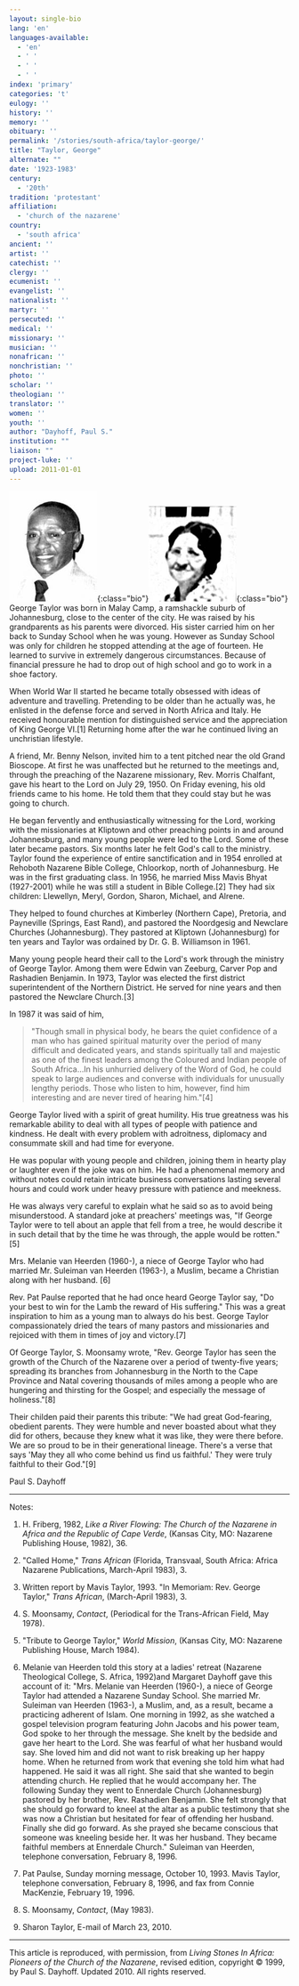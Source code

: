 ```yaml
---
layout: single-bio
lang: 'en'
languages-available:
  - 'en'
  - ' '
  - ' '
  - ' '
index: 'primary'
categories: 't'
eulogy: ''
history: ''
memory: ''
obituary: ''
permalink: '/stories/south-africa/taylor-george/'
title: "Taylor, George"
alternate: ""
date: '1923-1983'
century:
  - '20th'
tradition: 'protestant'
affiliation:
  - 'church of the nazarene'
country:
  - 'south africa'
ancient: ''
artist: ''
catechist: ''
clergy: ''
ecumenist: ''
evangelist: ''
nationalist: ''
martyr: ''
persecuted: ''
medical: ''
missionary: ''
musician: ''
nonafrican: ''
nonchristian: ''
photo: ''
scholar: ''
theologian: ''
translator: ''
women: ''
youth: ''
author: "Dayhoff, Paul S."
institution: ""
liaison: ""
project-luke: ''
upload: 2011-01-01
---
```


![George Taylor](/images/bio-pics/southafrica/taylor-george/Taylor-george.jpg){:class="bio"}![Mavis Taylor](/images/bio-pics/southafrica/taylor-george/taylor-mavis.jpg){:class="bio"} George Taylor was born in Malay Camp, a ramshackle suburb of Johannesburg, close to the center of the city.  He was raised by his grandparents as his parents were divorced. His sister  carried him on her back to Sunday School when he was young.  However as Sunday School was only for children he stopped attending at the age of fourteen.  He learned to survive in extremely dangerous circumstances.  Because of financial pressure he had to drop out of high school and go to work in a shoe factory.

When World War II started he became totally obsessed with ideas of adventure and travelling. Pretending to be older than he actually was, he enlisted in the defense force and served in North Africa and Italy.  He received honourable mention for distinguished service and the appreciation of King George VI.[1]   Returning home after the war he continued living an unchristian lifestyle.

A friend, Mr. Benny Nelson, invited him to a tent pitched near the old Grand Bioscope.  At first he was unaffected but he returned to the meetings and, through the preaching of the Nazarene missionary, Rev. Morris Chalfant, gave his heart to the Lord on July 29, 1950.  On Friday evening, his old friends came to his home.  He told them that they could stay but he was going to church.

He began fervently and enthusiastically witnessing for the Lord, working with the missionaries at Kliptown and other preaching points in and around Johannesburg, and many young people were led to the Lord.  Some of these later became pastors.  Six months later he felt God's call to the ministry.  Taylor found the experience of entire sanctification and in 1954 enrolled at Rehoboth Nazarene Bible College, Chloorkop, north of Johannesburg.  He was in the first graduating class.  In 1956, he married Miss Mavis Bhyat (1927-2001) while he was still a student in Bible College.[2]  They had six children: Llewellyn, Meryl, Gordon, Sharon, Michael, and Alrene.

They helped to found churches at Kimberley (Northern Cape), Pretoria, and Payneville (Springs, East Rand), and pastored the Noordgesig and Newclare Churches (Johannesburg).  They pastored at Kliptown (Johannesburg) for ten years and Taylor was ordained by Dr.  G. B. Williamson in 1961.

Many young people heard their call to the Lord's work through the ministry of George Taylor.  Among them were Edwin van Zeeburg, Carver Pop and Rashadien Benjamin.  In 1973, Taylor was elected the first district  superintendent of the Northern District.  He served for nine years and then pastored the Newclare Church.[3]

In 1987 it was said of him,

> "Though small in physical body, he bears the quiet confidence of a man who has gained spiritual maturity over the period of many difficult and dedicated years, and stands spiritually tall and majestic as one of the finest leaders among the Coloured and Indian people of South  Africa…In his unhurried delivery of the Word of God, he could speak to large audiences and converse with individuals for unusually lengthy periods.  Those who listen to him, however, find him interesting and are never tired of hearing him."[4]

George Taylor lived with a spirit of great humility.  His true greatness was his remarkable ability to deal with all types of people with patience and kindness.  He dealt with every  problem with adroitness, diplomacy and consummate skill and had time for everyone.

He was popular with young people and children, joining them in hearty play or laughter even if the joke was on him.  He had a phenomenal memory and without notes could retain intricate business conversations lasting several hours and could work under heavy pressure with patience and meekness.

He was always very careful to explain what he said so as to avoid being misunderstood.  A standard joke at preachers' meetings was, "If George Taylor were to tell about an apple that fell from a tree, he would describe it in such detail that by the time he was through, the apple would be rotten."[5]

Mrs. Melanie van Heerden (1960-), a niece of George Taylor who had married Mr. Suleiman van Heerden (1963-), a Muslim, became a Christian along with her husband. [6]

Rev. Pat Paulse reported that he had once heard George Taylor say, "Do your best to win for the Lamb the reward of His suffering."  This was a great inspiration to him as a young man to always do his best. George Taylor compassionately dried the tears of many pastors and missionaries and rejoiced with them in times of joy and victory.[7]

Of George Taylor, S. Moonsamy wrote, "Rev. George Taylor has seen the growth of the Church of the Nazarene over a period of twenty-five years; spreading its branches from Johannesburg in the North to the Cape Province and Natal covering thousands of miles among a people who are hungering and thirsting for the Gospel; and especially the message of holiness."[8]

Their childen paid their parents this tribute: "We had great God-fearing, obedient parents. They were humble and never boasted about what they did for others, because they knew what it was like, they were there before. We are so proud to be in their generational lineage. There's a verse that says 'May they all who come behind us find us faithful.' They were truly faithful to their God."[9]

Paul S. Dayhoff

---

Notes:

1. H. Friberg, 1982, *Like a River Flowing: The Church of the Nazarene in Africa and the Republic of Cape Verde*, (Kansas City, MO: Nazarene Publishing House, 1982), 36.

2. "Called Home," *Trans African* (Florida, Transvaal, South Africa: Africa Nazarene Publications, March-April 1983), 3.

3. Written report by Mavis Taylor, 1993.  "In Memoriam: Rev. George Taylor,"  *Trans African*, (March-April 1983), 3.

4. S. Moonsamy,  *Contact*, (Periodical for the Trans-African Field, May 1978).

5. "Tribute to George Taylor,"  *World Mission*, (Kansas City, MO: Nazarene Publishing House, March 1984).

6. Melanie van Heerden told this story at a ladies' retreat (Nazarene Theological College, S. Africa, 1992)and Margaret Dayhoff gave this account of it: "Mrs. Melanie van Heerden (1960-), a niece of George Taylor had attended a Nazarene Sunday School. She married Mr. Suleiman van Heerden (1963-), a Muslim, and, as a result, became a practicing adherent of Islam. One morning in 1992, as she watched a gospel television program featuring John Jacobs and his power team,  God spoke to her through the message.  She knelt by the bedside and gave her heart to the Lord.  She was fearful of what her husband would say.  She loved him and did not want to risk breaking up her happy home.  When he returned from work that evening she told him what had happened.  He said it was all right.  She said that she wanted to begin attending church.  He replied that he would accompany her.  The following Sunday they went to Ennerdale Church (Johannesburg) pastored by her brother, Rev. Rashadien Benjamin.  She felt strongly that she should go forward to kneel at the altar as a public testimony that she was now a Christian but hesitated for fear of offending her husband.  Finally she did go forward.  As she prayed she became conscious that someone was kneeling beside her.  It was her husband.  They became faithful members at Ennerdale Church."  Suleiman van Heerden, telephone conversation, February 8, 1996.

7. Pat Paulse, Sunday morning message, October 10, 1993.  Mavis Taylor, telephone conversation, February 8, 1996, and fax from Connie MacKenzie, February 19, 1996.

8. S. Moonsamy,  *Contact*, (May 1983).

9. Sharon Taylor, E-mail of March 23, 2010.

---

This article is reproduced, with permission, from *Living Stones In Africa: Pioneers of the Church of the Nazarene*, revised edition, copyright &copy; 1999, by Paul S. Dayhoff. Updated 2010. All rights reserved.
